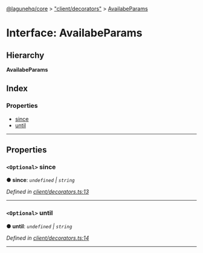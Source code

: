 [@lagunehq/core](../README.md) > ["client/decorators"](../modules/_client_decorators_.md) > [AvailabeParams](../interfaces/_client_decorators_.availabeparams.md)

# Interface: AvailabeParams

## Hierarchy

**AvailabeParams**

## Index

### Properties

* [since](_client_decorators_.availabeparams.md#since)
* [until](_client_decorators_.availabeparams.md#until)

---

## Properties

<a id="since"></a>

### `<Optional>` since

**● since**: *`undefined` \| `string`*

*Defined in [client/decorators.ts:13](https://github.com/lagunehq/core/blob/9f0a933/src/client/decorators.ts#L13)*

___
<a id="until"></a>

### `<Optional>` until

**● until**: *`undefined` \| `string`*

*Defined in [client/decorators.ts:14](https://github.com/lagunehq/core/blob/9f0a933/src/client/decorators.ts#L14)*

___


